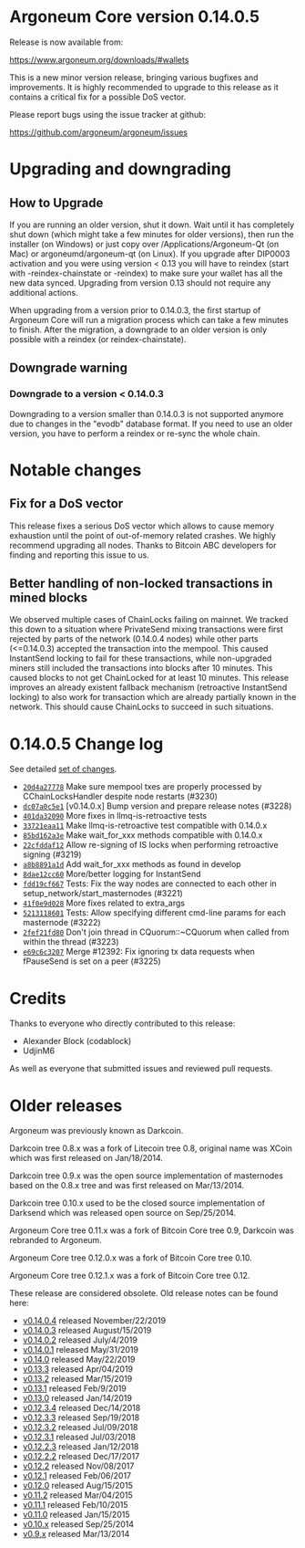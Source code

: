 Argoneum Core version 0.14.0.5
==========================

Release is now available from:

  <https://www.argoneum.org/downloads/#wallets>

This is a new minor version release, bringing various bugfixes and improvements.
It is highly recommended to upgrade to this release as it contains a critical
fix for a possible DoS vector.

Please report bugs using the issue tracker at github:

  <https://github.com/argoneum/argoneum/issues>


Upgrading and downgrading
=========================

How to Upgrade
--------------

If you are running an older version, shut it down. Wait until it has completely
shut down (which might take a few minutes for older versions), then run the
installer (on Windows) or just copy over /Applications/Argoneum-Qt (on Mac) or
argoneumd/argoneum-qt (on Linux). If you upgrade after DIP0003 activation and you were
using version < 0.13 you will have to reindex (start with -reindex-chainstate
or -reindex) to make sure your wallet has all the new data synced. Upgrading from
version 0.13 should not require any additional actions.

When upgrading from a version prior to 0.14.0.3, the
first startup of Argoneum Core will run a migration process which can take a few minutes
to finish. After the migration, a downgrade to an older version is only possible with
a reindex (or reindex-chainstate).

Downgrade warning
-----------------

### Downgrade to a version < 0.14.0.3

Downgrading to a version smaller than 0.14.0.3 is not supported anymore due to changes
in the "evodb" database format. If you need to use an older version, you have to perform
a reindex or re-sync the whole chain.

Notable changes
===============

Fix for a DoS vector
--------------------

This release fixes a serious DoS vector which allows to cause memory exhaustion until the point of
out-of-memory related crashes. We highly recommend upgrading all nodes. Thanks to Bitcoin ABC
developers for finding and reporting this issue to us.

Better handling of non-locked transactions in mined blocks
----------------------------------------------------------

We observed multiple cases of ChainLocks failing on mainnet. We tracked this down to a situation where
PrivateSend mixing transactions were first rejected by parts of the network (0.14.0.4 nodes) while other parts
(<=0.14.0.3) accepted the transaction into the mempool. This caused InstantSend locking to fail for these
transactions, while non-upgraded miners still included the transactions into blocks after 10 minutes.
This caused blocks to not get ChainLocked for at least 10 minutes. This release improves an already existent
fallback mechanism (retroactive InstantSend locking) to also work for transaction which are already partially
known in the network. This should cause ChainLocks to succeed in such situations.

0.14.0.5 Change log
===================

See detailed [set of changes](https://github.com/argoneum/argoneum/compare/v0.14.0.4...argoneum:v0.14.0.5).

- [`20d4a27778`](https://github.com/argoneum/argoneum/commit/dc07a0c5e1) Make sure mempool txes are properly processed by CChainLocksHandler despite node restarts (#3230)
- [`dc07a0c5e1`](https://github.com/argoneum/argoneum/commit/dc07a0c5e1) [v0.14.0.x] Bump version and prepare release notes (#3228)
- [`401da32090`](https://github.com/argoneum/argoneum/commit/401da32090) More fixes in llmq-is-retroactive tests
- [`33721eaa11`](https://github.com/argoneum/argoneum/commit/33721eaa11) Make llmq-is-retroactive test compatible with 0.14.0.x
- [`85bd162a3e`](https://github.com/argoneum/argoneum/commit/85bd162a3e) Make wait_for_xxx methods compatible with 0.14.0.x
- [`22cfddaf12`](https://github.com/argoneum/argoneum/commit/22cfddaf12) Allow re-signing of IS locks when performing retroactive signing (#3219)
- [`a8b8891a1d`](https://github.com/argoneum/argoneum/commit/a8b8891a1d) Add wait_for_xxx methods as found in develop
- [`8dae12cc60`](https://github.com/argoneum/argoneum/commit/8dae12cc60) More/better logging for InstantSend
- [`fdd19cf667`](https://github.com/argoneum/argoneum/commit/fdd19cf667) Tests: Fix the way nodes are connected to each other in setup_network/start_masternodes (#3221)
- [`41f0e9d028`](https://github.com/argoneum/argoneum/commit/41f0e9d028) More fixes related to extra_args
- [`5213118601`](https://github.com/argoneum/argoneum/commit/5213118601) Tests: Allow specifying different cmd-line params for each masternode (#3222)
- [`2fef21fd80`](https://github.com/argoneum/argoneum/commit/2fef21fd80) Don't join thread in CQuorum::~CQuorum when called from within the thread (#3223)
- [`e69c6c3207`](https://github.com/argoneum/argoneum/commit/e69c6c3207) Merge #12392: Fix ignoring tx data requests when fPauseSend is set on a peer (#3225)

Credits
=======

Thanks to everyone who directly contributed to this release:

- Alexander Block (codablock)
- UdjinM6

As well as everyone that submitted issues and reviewed pull requests.

Older releases
==============

Argoneum was previously known as Darkcoin.

Darkcoin tree 0.8.x was a fork of Litecoin tree 0.8, original name was XCoin
which was first released on Jan/18/2014.

Darkcoin tree 0.9.x was the open source implementation of masternodes based on
the 0.8.x tree and was first released on Mar/13/2014.

Darkcoin tree 0.10.x used to be the closed source implementation of Darksend
which was released open source on Sep/25/2014.

Argoneum Core tree 0.11.x was a fork of Bitcoin Core tree 0.9,
Darkcoin was rebranded to Argoneum.

Argoneum Core tree 0.12.0.x was a fork of Bitcoin Core tree 0.10.

Argoneum Core tree 0.12.1.x was a fork of Bitcoin Core tree 0.12.

These release are considered obsolete. Old release notes can be found here:

- [v0.14.0.4](https://github.com/argoneum/argoneum/blob/master/doc/release-notes/argoneum/release-notes-0.14.0.4.md) released November/22/2019
- [v0.14.0.3](https://github.com/argoneum/argoneum/blob/master/doc/release-notes/argoneum/release-notes-0.14.0.3.md) released August/15/2019
- [v0.14.0.2](https://github.com/argoneum/argoneum/blob/master/doc/release-notes/argoneum/release-notes-0.14.0.2.md) released July/4/2019
- [v0.14.0.1](https://github.com/argoneum/argoneum/blob/master/doc/release-notes/argoneum/release-notes-0.14.0.1.md) released May/31/2019
- [v0.14.0](https://github.com/argoneum/argoneum/blob/master/doc/release-notes/argoneum/release-notes-0.14.0.md) released May/22/2019
- [v0.13.3](https://github.com/argoneum/argoneum/blob/master/doc/release-notes/argoneum/release-notes-0.13.3.md) released Apr/04/2019
- [v0.13.2](https://github.com/argoneum/argoneum/blob/master/doc/release-notes/argoneum/release-notes-0.13.2.md) released Mar/15/2019
- [v0.13.1](https://github.com/argoneum/argoneum/blob/master/doc/release-notes/argoneum/release-notes-0.13.1.md) released Feb/9/2019
- [v0.13.0](https://github.com/argoneum/argoneum/blob/master/doc/release-notes/argoneum/release-notes-0.13.0.md) released Jan/14/2019
- [v0.12.3.4](https://github.com/argoneum/argoneum/blob/master/doc/release-notes/argoneum/release-notes-0.12.3.4.md) released Dec/14/2018
- [v0.12.3.3](https://github.com/argoneum/argoneum/blob/master/doc/release-notes/argoneum/release-notes-0.12.3.3.md) released Sep/19/2018
- [v0.12.3.2](https://github.com/argoneum/argoneum/blob/master/doc/release-notes/argoneum/release-notes-0.12.3.2.md) released Jul/09/2018
- [v0.12.3.1](https://github.com/argoneum/argoneum/blob/master/doc/release-notes/argoneum/release-notes-0.12.3.1.md) released Jul/03/2018
- [v0.12.2.3](https://github.com/argoneum/argoneum/blob/master/doc/release-notes/argoneum/release-notes-0.12.2.3.md) released Jan/12/2018
- [v0.12.2.2](https://github.com/argoneum/argoneum/blob/master/doc/release-notes/argoneum/release-notes-0.12.2.2.md) released Dec/17/2017
- [v0.12.2](https://github.com/argoneum/argoneum/blob/master/doc/release-notes/argoneum/release-notes-0.12.2.md) released Nov/08/2017
- [v0.12.1](https://github.com/argoneum/argoneum/blob/master/doc/release-notes/argoneum/release-notes-0.12.1.md) released Feb/06/2017
- [v0.12.0](https://github.com/argoneum/argoneum/blob/master/doc/release-notes/argoneum/release-notes-0.12.0.md) released Aug/15/2015
- [v0.11.2](https://github.com/argoneum/argoneum/blob/master/doc/release-notes/argoneum/release-notes-0.11.2.md) released Mar/04/2015
- [v0.11.1](https://github.com/argoneum/argoneum/blob/master/doc/release-notes/argoneum/release-notes-0.11.1.md) released Feb/10/2015
- [v0.11.0](https://github.com/argoneum/argoneum/blob/master/doc/release-notes/argoneum/release-notes-0.11.0.md) released Jan/15/2015
- [v0.10.x](https://github.com/argoneum/argoneum/blob/master/doc/release-notes/argoneum/release-notes-0.10.0.md) released Sep/25/2014
- [v0.9.x](https://github.com/argoneum/argoneum/blob/master/doc/release-notes/argoneum/release-notes-0.9.0.md) released Mar/13/2014

